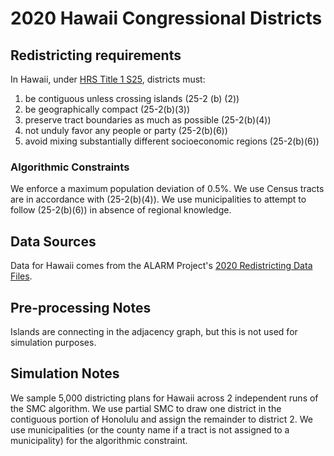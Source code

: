 # 2020 Hawaii Congressional Districts

## Redistricting requirements
In Hawaii, under [HRS Title 1 S25](https://www.capitol.hawaii.gov/hrscurrent/Vol01_Ch0001-0042F/HRS0025/HRS_0025-0002.htm), districts must:

1. be contiguous unless crossing islands (25-2 (b) (2))
1. be geographically compact (25-2(b)(3))
1. preserve tract boundaries as much as possible (25-2(b)(4))
1. not unduly favor any people or party (25-2(b)(6))
1. avoid mixing substantially different socioeconomic regions (25-2(b)(6))


### Algorithmic Constraints
We enforce a maximum population deviation of 0.5%.
We use Census tracts are in accordance with (25-2(b)(4)).
We use municipalities to attempt to follow (25-2(b)(6)) in absence of regional knowledge.

## Data Sources
Data for Hawaii comes from the ALARM Project's [2020 Redistricting Data Files](https://alarm-redist.github.io/posts/2021-08-10-census-2020/).

## Pre-processing Notes
Islands are connecting in the adjacency graph, but this is not used for simulation purposes.

## Simulation Notes
We sample 5,000 districting plans for Hawaii across 2 independent runs of the SMC algorithm.
We use partial SMC to draw one district in the contiguous portion of Honolulu and assign the remainder to district 2.
We use municipalities (or the county name if a tract is not assigned to a municipality) for the algorithmic constraint.
